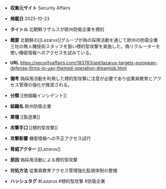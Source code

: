 - **収集元サイト**
Security Affairs

- **掲載日**
2025-10-23

- **タイトル**
北朝鮮ラザルスが欧州防衛企業を標的

- **概要**
北朝鮮の[[Lazarus]]グループが偽の採用活動を通じて欧州の防衛企業三社の無人機技術スタッフを狙い標的型攻撃を実施した。偽リクルーターを使い機密情報へのアクセスを試みている。

- **URL**
https://securityaffairs.com/183783/apt/lazarus-targets-european-defense-firms-in-uav-themed-operation-dreamjob.html

- **備考**
偽採用活動を利用した標的型攻撃に注意が必要であり従業員教育とアクセス管理の強化が推奨される。

- **分類**
[[他組織インシデント]]

- **組織名**
欧州防衛企業

- **業種**
[[製造業]]

- **攻撃手口**
[[標的型攻撃]]

- **攻撃影響**
機密情報への不正アクセス試行

- **脅威アクター**
[[Lazarus]]

- **原因**
偽採用活動による標的型攻撃

- **対処方法**
従業員教育アクセス管理強化監視体制の整備

- **ハッシュタグ**
#Lazarus #標的型攻撃 #防衛企業
